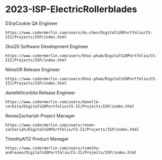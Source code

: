 # 2023-ISP-ElectricRollerblades

D3rpCookie QA Engineer 
 	<br>
	
	https://www.codermerlin.com/users/du-chen/Digital%20Portfolio/CS-III/Projects/ISP/index.html

2koi20 Software Development Engineer
 	<br>
	
	https://www.codermerlin.com/users/khoi-pham/Digital%20Portfolio/CS-III/Projects/ISP/index.html
NimoOR Release Engineer
	<br>
	
	https://www.codermerlin.com/users/khoi-pham/Digital%20Portfolio/CS-III/Projects/ISP/index.html

danelleVcorbita Release Engineer
	<br> 
	
	https://www.codermerlin.com/users/danelle-corbita/Digital%20Portfolio/CS-II/Projects/ISP/index.html

ReneeZachariah Project Manager
 	<br>
	
	https://www.codermerlin.com/users/renee-zachariah/Digital%20Portfolio/CS-II/Projects/ISP/index.html
	
TimothyA112 Product Manager
        <br>
	
	https://www.codermerlin.com/users/timothy-andresen/Digital%20Portfolio/CS-II/Projects/ISP/index.html
	
